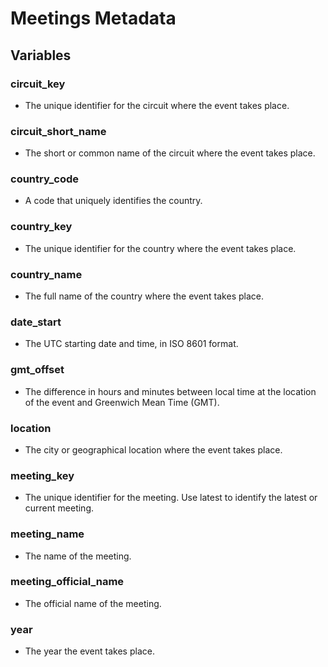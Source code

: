 # Meetings Metadata

## Variables

### circuit_key
- The unique identifier for the circuit where the event takes place.

### circuit_short_name
- The short or common name of the circuit where the event takes place.

### country_code
- A code that uniquely identifies the country.

### country_key
- The unique identifier for the country where the event takes place.

### country_name
- The full name of the country where the event takes place.

### date_start
- The UTC starting date and time, in ISO 8601 format.

### gmt_offset
- The difference in hours and minutes between local time at the location of the event and Greenwich Mean Time (GMT).

### location
- The city or geographical location where the event takes place.

### meeting_key
- The unique identifier for the meeting. Use latest to identify the latest or current meeting.

### meeting_name
- The name of the meeting.

### meeting_official_name
- The official name of the meeting.

### year
- The year the event takes place.